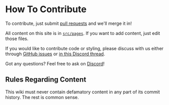 # How To Contribute

To contribute, just submit [pull requests](https://github.com/ausdevs/ausdevs.github.io/pulls) and we'll merge it in!

All content on this site is in [`src/pages`](https://github.com/ausdevs/ausdevs.github.io/tree/master/src/pages). If you want to add content, just edit those files.

If you would like to contribute code or styling, please discuss with us either through [GitHub issues](https://github.com/ausdevs/ausdevs.github.io/issues) or [in this Discord thread](https://discord.com/channels/1083238120645992458/1186512026747535371/1186512026747535371).

Got any questions? Feel free to ask on [Discord](https://discord.gg/rqYySvHKpS)!

## Rules Regarding Content

This wiki must never contain defamatory content in any part of its commit history. The rest is common sense.

